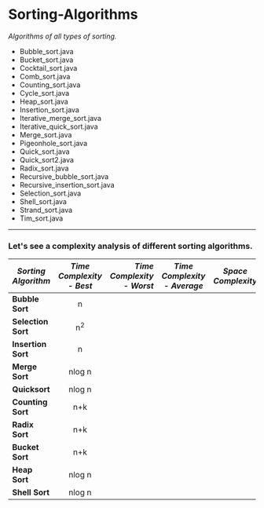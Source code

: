 # Sorting-Algorithms

*Algorithms of all types of sorting.*

* Bubble_sort.java
* Bucket_sort.java
* Cocktail_sort.java
* Comb_sort.java
* Counting_sort.java
* Cycle_sort.java
* Heap_sort.java
* Insertion_sort.java
* Iterative_merge_sort.java
* Iterative_quick_sort.java
* Merge_sort.java
* Pigeonhole_sort.java
* Quick_sort.java
* Quick_sort2.java
* Radix_sort.java
* Recursive_bubble_sort.java
* Recursive_insertion_sort.java
* Selection_sort.java
* Shell_sort.java
* Strand_sort.java
* Tim_sort.java

---

### Let's see a complexity analysis of different sorting algorithms.


| *Sorting Algorithm* |*Time Complexity - Best* |*Time Complexity - Worst* |*Time Complexity - Average* |*Space Complexity* |
| -------------       |:-------------:          | -----:                 | -------------            |:-------------:  |
| **Bubble Sort**     |   n                     |                 |       | | |
| **Selection Sort**  |    n<sup>2</sup>        |                 |       | | |
| **Insertion Sort**  |      n  |                 |       | | |
| **Merge Sort**      |      nlog n  |                 |       | | |
| **Quicksort**       |      nlog n  |                 |       | | |
| **Counting Sort**   |      n+k  |                 |       | | |
| **Radix Sort**      |      n+k  |                 |       | | |
| **Bucket Sort**     |       n+k |                 |       | | |
| **Heap Sort**       |    nlog n    |                 |       | | |
| **Shell Sort**      |     nlog n   |                 |       | | |
